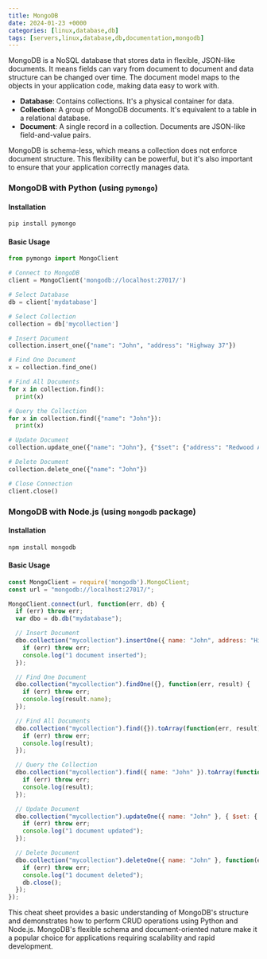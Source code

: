 ```yaml
---
title: MongoDB
date: 2024-01-23 +0000
categories: [linux,database,db]
tags: [servers,linux,database,db,documentation,mongodb]
---
```


MongoDB is a NoSQL database that stores data in flexible, JSON-like documents. It means fields can vary from document to document and data structure can be changed over time. The document model maps to the objects in your application code, making data easy to work with.

- **Database**: Contains collections. It's a physical container for data.
- **Collection**: A group of MongoDB documents. It's equivalent to a table in a relational database.
- **Document**: A single record in a collection. Documents are JSON-like field-and-value pairs.

MongoDB is schema-less, which means a collection does not enforce document structure. This flexibility can be powerful, but it's also important to ensure that your application correctly manages data.

### MongoDB with Python (using `pymongo`)

#### Installation

```bash
pip install pymongo
```

#### Basic Usage

```python
from pymongo import MongoClient

# Connect to MongoDB
client = MongoClient('mongodb://localhost:27017/')

# Select Database
db = client['mydatabase']

# Select Collection
collection = db['mycollection']

# Insert Document
collection.insert_one({"name": "John", "address": "Highway 37"})

# Find One Document
x = collection.find_one()

# Find All Documents
for x in collection.find():
  print(x)

# Query the Collection
for x in collection.find({"name": "John"}):
  print(x)

# Update Document
collection.update_one({"name": "John"}, {"$set": {"address": "Redwood Avenue"}})

# Delete Document
collection.delete_one({"name": "John"})

# Close Connection
client.close()
```

### MongoDB with Node.js (using `mongodb` package)

#### Installation

```bash
npm install mongodb
```

#### Basic Usage

```javascript
const MongoClient = require('mongodb').MongoClient;
const url = "mongodb://localhost:27017/";

MongoClient.connect(url, function(err, db) {
  if (err) throw err;
  var dbo = db.db("mydatabase");

  // Insert Document
  dbo.collection("mycollection").insertOne({ name: "John", address: "Highway 37" }, function(err, res) {
    if (err) throw err;
    console.log("1 document inserted");
  });

  // Find One Document
  dbo.collection("mycollection").findOne({}, function(err, result) {
    if (err) throw err;
    console.log(result.name);
  });

  // Find All Documents
  dbo.collection("mycollection").find({}).toArray(function(err, result) {
    if (err) throw err;
    console.log(result);
  });

  // Query the Collection
  dbo.collection("mycollection").find({ name: "John" }).toArray(function(err, result) {
    if (err) throw err;
    console.log(result);
  });

  // Update Document
  dbo.collection("mycollection").updateOne({ name: "John" }, { $set: { address: "Redwood Avenue" }}, function(err, res) {
    if (err) throw err;
    console.log("1 document updated");
  });

  // Delete Document
  dbo.collection("mycollection").deleteOne({ name: "John" }, function(err, obj) {
    if (err) throw err;
    console.log("1 document deleted");
    db.close();
  });
});
```

This cheat sheet provides a basic understanding of MongoDB's structure and demonstrates how to perform CRUD operations using Python and Node.js. MongoDB's flexible schema and document-oriented nature make it a popular choice for applications requiring scalability and rapid development.
